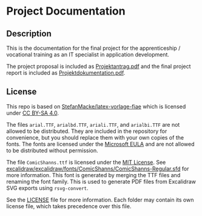 <!-- LTeX: language=en-US -->

# Project Documentation

## Description

This is the documentation for the final project for the apprenticeship / vocational training as an IT specialist in application development.

The project proposal is included as [Projektantrag.pdf](Projektantrag.pdf) and the final project report is included as [Projektdokumentation.pdf](Projektdokumentation.pdf).

## License

This repo is based on [StefanMacke/latex-vorlage-fiae](https://github.com/StefanMacke/latex-vorlage-fiae) which is licensed under [CC BY-SA 4.0](http://creativecommons.org/licenses/by-sa/4.0/).

The files `arial.TTF`, `arialbd.TTF`, `ariali.TTF`, and `arialbi.TTF` are not allowed to be distributed. They are included in the repository for convenience, but you should replace them with your own copies of the fonts.
The fonts are licensed under the [Microsoft EULA](https://www.microsoft.com/en-us/legal/intellectualproperty/copyright/default.aspx) and are not allowed to be distributed without permission.

The file `ComicShanns.ttf` is licensed under the [MIT License](https://opensource.org/license/mit/). See [excalidraw/excalidraw/fonts/ComicShanns/ComicShanns-Regular.sfd](https://github.com/excalidraw/excalidraw/blob/master/packages/excalidraw/fonts/ComicShanns/ComicShanns-Regular.sfd) for more information.
This font is generated by merging the TTF files and renaming the font family. This is used to generate PDF files from Excalidraw SVG exports using `rsvg-convert`.

See the [LICENSE](LICENSE) file for more information. Each folder may contain its own license file, which takes precedence over this file.
